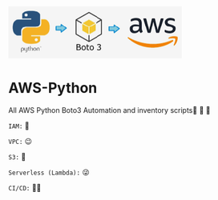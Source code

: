 ![alt text](https://github.com/Jagat45106/AWS-Python/blob/main/pythonboto3.png "Logo")



# AWS-Python
All AWS Python Boto3 Automation and inventory scripts:purple_heart: :love_you_gesture: :muscle:

`IAM:` :cowboy_hat_face:

`VPC:` :wink:

`S3:` :smiling_face_with_three_hearts:

`Serverless (Lambda):` :stuck_out_tongue_winking_eye:

`CI/CD:` :face_in_clouds:

